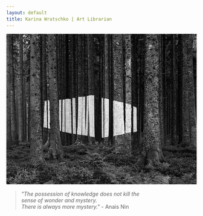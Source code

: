 ```yaml
---
layout: default
title: Karina Wratschko | Art Librarian
---
```


![Imbeir](/images/imberi.jpg)  


>*"The possession of knowledge does not kill the   
sense of wonder and mystery.   
There is always more mystery."* - Anais Nin  

